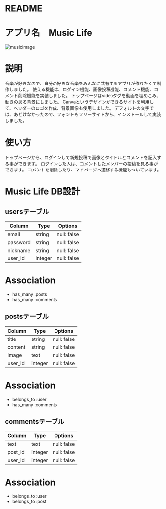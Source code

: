 # README

# アプリ名　Music Life
![musicimage](https://user-images.githubusercontent.com/63178332/84154764-7904c100-aaa2-11ea-988a-97420fa7f823.jpg)

# 説明

音楽が好きなので、自分の好きな音楽をみんなに共有するアプリが作りたくて制作しました。
使える機能は、ログイン機能、画像投稿機能、コメント機能、コメント削除機能を実装しました。
トップページはvideoタグを動画を埋めこみ、動きのある背景にしました。
Canvaというデザインができるサイトを利用して、ヘッダーのロゴを作成、背景画像も使用しました。
デフォルトの文字では、あどけなかったので、フォントもフリーサイトから、インストールして実装しました。

# 使い方
トップページから、ログインして新規投稿で画像とタイトルとコメントを記入する事ができます。
ログインした人は、コメントしたメンバーの投稿を見る事ができます。
コメントを削除したり、マイページへ遷移する機能もついています。

# Music Life DB設計

## usersテーブル

|Column|Type|Options|
|------|----|-------|
|email|string|null: false|
|password|string|null: false|
|nickname|string|null: false|
|user_id|integer|null: false|

# Association
- has_many :posts
- has_many :comments

## postsテーブル

|Column|Type|Options|
|------|----|-------|
|title|string|null: false|
|content|string|null: false|
|image|text|null: false|
|user_id|integer|null: false|

# Association
- belongs_to :user
- has_many :comments

## commentsテーブル

|Column|Type|Options|
|------|----|-------|
|text|text|null: false|
|post_id|integer|null: false|
|user_id|integer|null: false|

# Association
- belongs_to :user
- belongs_to :post
